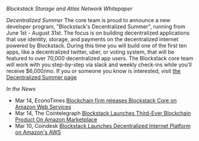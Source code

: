 *Blockstack Storage and Atlas Network Whitepaper*

*Decentralized Summer*
The core team is proud to announce a new developer program, "Blockstack's Decentralized Summer", running from June 1st - August 31st. The focus is on building decentralized applications that use identity, storage, and payments on the decentralized internet powered by Blockstack.
During this time you will build one of the first ten apps, like a decentralized twitter, uber, or voting system, that will be featured to over 70,000 decentralized app users. The Blockstack core team will work with you step-by-step via slack and weekly check-ins while you'll receive $6,000/mo. If you or someone you know is interested, visit [the Decentralized Summer page](https://www.eventbrite.com/e/blockstacks-decentralized-summer-tickets-34395687427)



*In the News*
- Mar 14, EconoTimes  [Blockchain firm releases Blockstack Core on Amazon Web Services](http://www.econotimes.com/Blockchain-firm-releases-Blockstack-Core-on-Amazon-Web-Services-585929)
- Mar 14, The Cointelegraph [Blockstack Launches Third-Ever Blockchain Product On Amazon Marketplace](https://cointelegraph.com/news/blockstack-launches-third-ever-blockchain-product-on-amazon-marketplace)
- Mar 10, Coindesk [Blockstack Launches Decentralized Internet Platform on Amazon's AWS](http://www.coindesk.com/blockstack-bitcoin-internet-amazon-web-services/)
